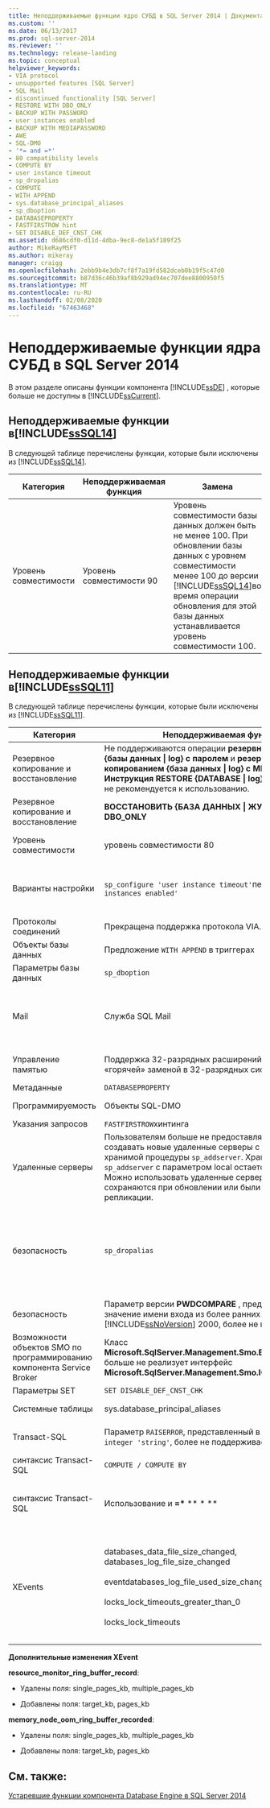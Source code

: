 ```yaml
---
title: Неподдерживаемые функции ядро СУБД в SQL Server 2014 | Документация Майкрософт
ms.custom: ''
ms.date: 06/13/2017
ms.prod: sql-server-2014
ms.reviewer: ''
ms.technology: release-landing
ms.topic: conceptual
helpviewer_keywords:
- VIA protocol
- unsupported features [SQL Server]
- SQL Mail
- discontinued functionality [SQL Server]
- RESTORE WITH DBO_ONLY
- BACKUP WITH PASSWORD
- user instances enabled
- BACKUP WITH MEDIAPASSWORD
- AWE
- SQL-DMO
- '*= and =*'
- 80 compatibility levels
- COMPUTE BY
- user instance timeout
- sp_dropalias
- COMPUTE
- WITH APPEND
- sys.database_principal_aliases
- sp_dboption
- DATABASEPROPERTY
- FASTFIRSTROW hint
- SET DISABLE_DEF_CNST_CHK
ms.assetid: d686cdf0-d11d-4dba-9ec8-de1a5f189f25
author: MikeRayMSFT
ms.author: mikeray
manager: craigg
ms.openlocfilehash: 2ebb9b4e3db7cf8f7a19fd582dceb0b19f5c47d0
ms.sourcegitcommit: b87d36c46b39af8b929ad94ec707dee8800950f5
ms.translationtype: MT
ms.contentlocale: ru-RU
ms.lasthandoff: 02/08/2020
ms.locfileid: "67463468"
---
```

# <a name="discontinued-database-engine-functionality-in-sql-server-2014"></a>Неподдерживаемые функции ядра СУБД в SQL Server 2014
  В этом разделе описаны функции компонента [!INCLUDE[ssDE](../includes/ssde-md.md)] , которые больше не доступны в [!INCLUDE[ssCurrent](../includes/sscurrent-md.md)].  
  
## <a name="SQL14"></a>Неподдерживаемые функции в[!INCLUDE[ssSQL14](../includes/sssql14-md.md)]  
 В следующей таблице перечислены функции, которые были исключены из [!INCLUDE[ssSQL14](../includes/sssql14-md.md)].  
  
|Категория|Неподдерживаемая функция|Замена|  
|--------------|--------------------------|-----------------|  
|Уровень совместимости|Уровень совместимости 90|Уровень совместимости базы данных должен быть не менее 100. При обновлении базы данных с уровнем совместимости менее 100 до версии [!INCLUDE[ssSQL14](../includes/sssql14-md.md)]во время операции обновления для этой базы данных устанавливается уровень совместимости 100.|  
  
## <a name="Denali"></a>Неподдерживаемые функции в[!INCLUDE[ssSQL11](../includes/sssql11-md.md)]  
 В следующей таблице перечислены функции, которые были исключены из [!INCLUDE[ssSQL11](../includes/sssql11-md.md)].  
  
|Категория|Неподдерживаемая функция|Замена|  
|--------------|--------------------------|-----------------|  
|Резервное копирование и восстановление|Не поддерживаются операции **резервного копирования {базы данных &#124; log} с паролем** и **резервным копированием {база данных &#124; log} с MEDIAPASSWORD** . **Инструкция RESTORE {DATABASE &#124; log} с паролем [Media]** не рекомендуется к использованию.|None|  
|Резервное копирование и восстановление|**ВОССТАНОВИТЬ {БАЗА ДАННЫХ &#124; ЖУРНАЛ}... С DBO_ONLY**|**ВОССТАНОВИТЬ {БАЗА ДАННЫХ &#124; ЖУРНАЛ}...... С RESTRICTED_USER**|  
|Уровень совместимости|уровень совместимости 80|Уровень совместимости базы данных должен быть не менее 90.|  
|Варианты настройки|`sp_configure 'user instance timeout'`перетаскивани`'user instances enabled'`|Использование функции локальной базы данных. Дополнительные сведения см. в разделе [служебная программа SqlLocalDB](../tools/sqllocaldb-utility.md) .|  
|Протоколы соединений|Прекращена поддержка протокола VIA.|Используйте вместо него протокол TCP.|  
|Объекты базы данных|Предложение `WITH APPEND` в триггерах|Создайте заново весь триггер.|  
|Параметры базы данных|`sp_dboption`|`ALTER DATABASE`|  
|Mail|Служба SQL Mail|Использование компонента Database Mail. Подробные сведения см. в разделах [Database Mail](../relational-databases/database-mail/database-mail.md) и  [Use Database Mail Instead of SQL Mail](../relational-databases/policy-based-management/use-database-mail-instead-of-sql-mail.md).|  
|Управление памятью|Поддержка 32-разрядных расширений AWE и памяти с «горячей» заменой в 32-разрядных системах.|Используйте 64-разрядную операционную систему.|  
|Метаданные|`DATABASEPROPERTY`|`DATABASEPROPERTYEX`|  
|Программируемость|Объекты SQL-DMO|Управляющие объекты SQL Server (SMO)|  
|Указания запросов|`FASTFIRSTROW`хинтинга|`OPTION (FAST`*n* `)`.|  
|Удаленные серверы|Пользователям больше не предоставляется возможность создавать новые удаленные серверы с помощью хранимой процедуры `sp_addserver`. Хранимая процедура `sp_addserver` с параметром local остается доступной. Можно использовать удаленные серверы, которые сохраняются при обновлении или были созданы при репликации.|Замените удаленные серверы связанными серверами.|  
|безопасность|`sp_dropalias`|Псевдонимы заменены сочетанием учетных записей пользователей и ролями базы данных. Удалите псевдонимы в обновленных базах данных с помощью хранимой процедуры `sp_dropalias`.|  
|безопасность|Параметр версии **PWDCOMPARE** , представляющий значение имени входа из более ранних версий, чем [!INCLUDE[ssNoVersion](../includes/ssnoversion-md.md)] 2000, более не поддерживается.|None|  
|Возможности объектов SMO по программированию компонента Service Broker|Класс **Microsoft.SqlServer.Management.Smo.Broker.BrokerPriority** больше не реализует интерфейс **Microsoft.SqlServer.Management.Smo.IObjectPermission** .||  
|Параметры SET|`SET DISABLE_DEF_CNST_CHK`|Нет.|  
|Системные таблицы|sys.database_principal_aliases|Использование ролей вместо псевдонимов.|  
|Transact-SQL|Параметр `RAISERROR`, представленный в формате `RAISERROR integer 'string'`, более не поддерживается.|Перепишите инструкцию, используя текущий синтаксис **RAISERROR (...)** .|  
|синтаксис Transact-SQL|`COMPUTE / COMPUTE BY`|Используйте `ROLLUP`.|  
|синтаксис Transact-SQL|Использование и **=&#42;** ** \* **|Использование синтаксиса соединения ANSI. Дополнительные сведения см. в разделе [FROM (Transact-SQL).](https://msdn.microsoft.com/library/ms177634\(SQL.105\).aspx)|  
|XEvents|databases_data_file_size_changed, databases_log_file_size_changed<br /><br /> eventdatabases_log_file_used_size_changed<br /><br /> locks_lock_timeouts_greater_than_0<br /><br /> locks_lock_timeouts|Заменено на database_file_size_change event, database_file_size_change<br /><br /> database_file_size_change event<br /><br /> lock_timeout_greater_than_0<br /><br /> lock_timeout|  
  
 **Дополнительные изменения XEvent**  
  
 **resource_monitor_ring_buffer_record**:  
  
-   Удалены поля: single_pages_kb, multiple_pages_kb  
  
-   Добавлены поля: target_kb, pages_kb  
  
 **memory_node_oom_ring_buffer_recorded**:  
  
-   Удалены поля: single_pages_kb, multiple_pages_kb  
  
-   Добавлены поля: target_kb, pages_kb  
  
## <a name="see-also"></a>См. также:  
 [Устаревшие функции компонента Database Engine в SQL Server 2014](deprecated-database-engine-features-in-sql-server-2016.md?view=sql-server-2014)  
  
  
